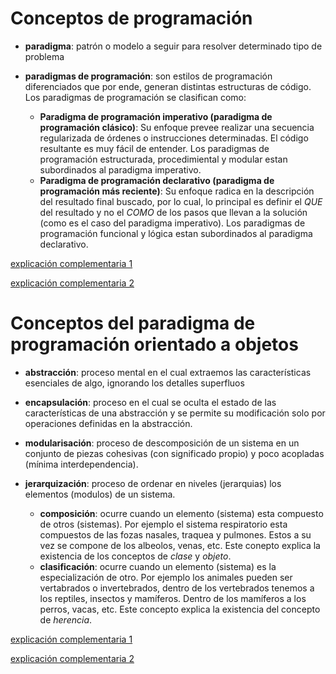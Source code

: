 # Conceptos de programación

- **paradigma**: patrón o modelo a seguir para resolver determinado tipo de problema

- **paradigmas de programación**: son estilos de programación diferenciados que por ende, generan distintas estructuras de código. Los paradigmas de programación se clasifican como: 
  - **Paradigma de programación imperativo (paradigma de programación clásico)**: Su enfoque prevee realizar una secuencia regularizada de órdenes o instrucciones determinadas. El código resultante es muy fácil de entender. Los paradigmas de programación estructurada, procedimiental y modular estan subordinados al paradigma imperativo.
  - **Paradigma de programación declarativo (paradigma de programación más reciente)**: Su enfoque radica en la descripción del resultado final buscado, por lo cual, lo principal es definir el *QUE* del resultado y no el *COMO* de los pasos que llevan a la solución (como es el caso del paradigma imperativo). Los paradigmas de programación funcional y lógica estan subordinados al paradigma declarativo.

[explicación complementaria 1](https://medium.com/@Loopa/paradigmas-de-programaci%C3%B3n-programaci%C3%B3n-imperativa-y-programaci%C3%B3n-declarativa-4c4a4182fd87)

[explicación complementaria 2](https://www.ionos.es/digitalguide/paginas-web/desarrollo-web/paradigmas-de-programacion/)

# Conceptos del paradigma de programación orientado a objetos

- **abstracción**: proceso mental en el cual extraemos las características esenciales de algo, ignorando los detalles superfluos
- **encapsulación**: proceso en el cual se oculta el estado de las características de una abstracción y se permite su modificación solo por operaciones definidas en la abstracción. 

- **modularisación**: proceso de descomposición de un sistema en un conjunto de piezas cohesivas (con significado propio) y poco  acopladas (mínima interdependencia). 
- **jerarquización**: proceso de ordenar en niveles (jerarquias) los elementos (modulos) de un sistema.
  - **composición**: ocurre cuando un elemento (sistema) esta compuesto de otros (sistemas). Por ejemplo el sistema respiratorio esta compuestos de las fozas nasales, traquea y pulmones. Estos a su vez se compone de los albeolos, venas, etc. Este conepto explica la existencia de los conceptos de *clase* y *objeto*. 
  - **clasificación**: ocurre cuando un elemento (sistema) es la especialización de otro. Por ejemplo los animales pueden ser vertabrados o invertebrados,  dentro de los vertebrados tenemos a los reptiles, insectos y mamíferos. Dentro de los mamíferos a los perros, vacas, etc. Este concepto explica la existencia del concepto de *herencia*.

[explicación complementaria 1](https://desarrolloweb.com/manuales/teoria-programacion-orientada-objetos.html)

[explicación complementaria 2](https://www.youtube.com/watch?v=jQx8z1eNMXE)
